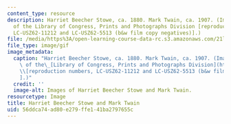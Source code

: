 ```yaml
---
content_type: resource
description: Harriet Beecher Stowe, ca. 1880. Mark Twain, ca. 1907. (Images courtesy
  of the Library of Congress, Prints and Photographs Division [reproduction numbers,
  LC-USZ62-11212 and LC-USZ62-5513 (b&w film copy negatives)].)
file: /media/https%3A/open-learning-course-data-rc.s3.amazonaws.com/21l-702-studies-in-fiction-stowe-twain-and-the-transformation-of-19th-century-america-fall-2004/56ddca74ad80e279ffe141ba2797655c_21l-702f04.gif
file_type: image/gif
image_metadata:
  caption: "Harriet Beecher Stowe, ca. 1880. Mark Twain, ca. 1907. (Images courtesy\
    \ of the\_[Library of Congress, Prints and Photographs Division](http://www.loc.gov/rr/print)\_\
    \\[reproduction numbers, LC-USZ62-11212 and LC-USZ62-5513 (b&w film copy negatives)\\\
    ].)"
  credit: ''
  image-alt: Images of Harriet Beecher Stowe and Mark Twain.
resourcetype: Image
title: Harriet Beecher Stowe and Mark Twain
uid: 56ddca74-ad80-e279-ffe1-41ba2797655c
---
```

